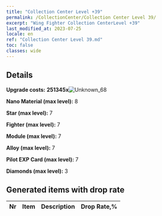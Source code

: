 ```yaml
---
title: "Collection Center Level +39"
permalink: /CollectionCenter/Collection Center Level 39/
excerpt: "Wing Fighter Collection CenterLevel +39"
last_modified_at: 2023-07-25
locale: en
ref: "Collection Center Level 39.md"
toc: false
classes: wide
---
```



## Details

 **Upgrade costs:** **251345x**![Unknown_68](/images/item/bh_img25_p.png)

 **Nano Material (max level):** 8

 **Star (max level):** 7

 **Fighter (max level):** 7

 **Module (max level):** 7

 **Alloy (max level):** 7

 **Pilot EXP Card (max level):** 7

 **Diamonds (max level):** 3

## Generated items with drop rate

  |  Nr |     Item   |    Description   |  Drop Rate,% |
  |:----|:----------:|:-----------------|:-------------|


